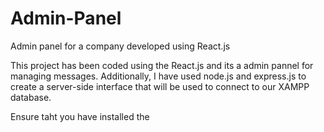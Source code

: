 # Admin-Panel
Admin panel for a company developed using React.js

This project has been coded using the React.js and its a admin pannel for managing messages.
Additionally, I have used node.js and express.js to create a server-side interface that will 
be used to connect to our XAMPP database.


Ensure taht you have installed the 
